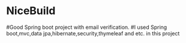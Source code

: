 # NiceBuild
#Good Spring boot project with email verification.
#I used Spring boot,mvc,data jpa,hibernate,security,thymeleaf and etc. in this project
